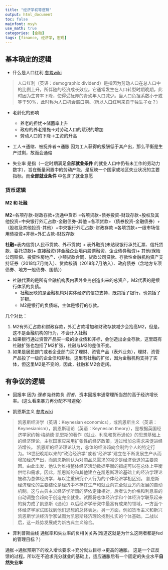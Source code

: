 ```yaml
---
title: "经济学初等逻辑"
output: html_document
toc: false
mainfont: msyh
use_math: true
categories: [金融]
tags: [finance, 经济学, 宏观]
---
```

<meta http-equiv='Content-Type' content='text/html; charset=utf-8' />


## 基本确定的逻辑 ##

* 什么是人口红利
[参考wiki](https://zh.wikipedia.org/wiki/%E4%BA%BA%E5%8F%A3%E7%BA%A2%E5%88%A9)
>  人口红利（英语：demographic dividend）是指因为劳动人口在总人口中的比例上升，所伴随的经济成长效应。它通常发生在人口转型时期晚期，此时因为生育率下降，使得受抚养的青幼年人口减少。当人口负担系数小于或等于50%，此时称为人口机会窗口期。(所以人口红利来自于独生子女？)

* 老龄化的影响
  * 养老的担忧->储蓄率上升
  * 政府的养老措施->对劳动人口的赋税的增加
  * 劳动人口的下降->工资的升高
  
* 工人->通缩、被抚养者->通胀
  因为工人获得的报酬低于其产出，那么平衡是生产过剩，故而会通缩

* 失业率
  是指（一定时期满足**全部就业条件** 的就业人口中仍有未工作的劳动力数字），旨在衡量闲置中的劳动产能，是反映一个国家或地区失业状况的主要指标。而**全部就业条件**  中包含了就业意愿

### 货币逻辑 ###

#### M2 和 社融 ####

**M2**=各项存款-财政存款+流通中货币
=各项贷款+债券投资-财政存款+股权及其他投资+中央银行外汇占款-金融债券-其他
=各项贷款+（债券投资-金融债券）+（股权及其他投资-其他）+中央银行外汇占款-财政存款
=各项贷款+一级市场信用债投资+非标+外汇占款-财政存款


**社融**=表内信贷(人民币贷款、外币贷款) + 
表外融资(未贴现银行承兑汇票、信托贷款、委托贷款)+
直接融资(非金融企业境内股票融资、企业债券融资)+
其他(保险公司赔偿、投资性房地产、小额贷款合同、贷款公司贷款、存款性金融机构资产支持证券（2018年7月纳入）、贷款核销（2018年7月纳入）、政府债券（含地方专项债券、地方一般债券、国债）)


* 社融代表的是所有金融机构表内表外业务创造出来的总资产，M2代表的是银行体系的负债。
  * 社融反映的是金融机构对实体经济的信贷支持，既包括了银行，也包括了非银。
  * M2是银行的负债端，主体是银行的存款。

几个对比：
1. M2有外汇占款和财政存款，外汇占款增加和财政存款减少会抬高M2，但是，这不是金融机构的行为，不会计入社融
2. 如果银行通过资管产品买一级的企业债和非标，会创造出企业存款，这里既有社融扩张也包括了M2扩张，社融与M2的差值不变。
3. 如果是居民部门或者企业部门买了理财、资管产品（表外业务），理财、资管产品投了一级的企业债和非标，这里有社融的扩张，因为金融机构支持了实体，但这里M2是不变的，因此，社融和M2会走阔。

## 有争议的逻辑 ##

* 回报率
因为 *强者* 始终欺负 *弱者*，资本回报率通常理所当然的高于经济增长率。(这么看来暴力再分配不可避免)


* 凯恩斯主义
[参考wiki](https://zh.m.wikipedia.org/zh-hans/%E5%87%AF%E6%81%A9%E6%96%AF%E4%B8%BB%E4%B9%89%E7%BB%8F%E6%B5%8E%E5%AD%A6)
> 凯恩斯经济学（英语：Keynesian economics），或凯恩斯主义（英语：Keynesianism），凯恩斯理论（英语：Keynesian theory），是根据英国经济学家约翰·梅纳德·凯恩斯的著作《就业、利息和货币通论》的思想基础上的经济理论，主张国家应采用扩张性的经济政策，透过增加总需求来促进经济增长。
> 凯恩斯的经济理论认为，总体的经济趋向会制约个人的特定行为。18世纪晚期以来的“政治经济学”或者“经济学”建立在不断发展生产从而增加经济产出，而凯恩斯则认为对商品总需求的减少是经济衰退的主要原因。由此出发，他认为维持整体经济活动数据平衡的措施可以在总体上平衡供给和需求。因此，凯恩斯的和其他建立在凯恩斯理论基础上的经济学理论被称为总体经济学，与以注重研究个人行为的个体经济学相区别。
> 凯恩斯经济理论的主要结论是经济中不存在生产和就业向完全就业方向发展的自动机制。这与古典主义经济学所谓的萨依定律相对，后者认为价格和利息率的自动调整会趋向于创造完全就业。试图将总体经济学和个体经济学联系起来的努力成了凯恩斯《通论》以后经济学研究中最富有成果的领域，一方面个体经济学家试图找到他们思想的总体表达，另一方面，例如货币主义和新兴凯恩斯学派经济学家试图为凯恩斯经济理论找到扎实的个体基础。二战以后，这一趋势发展成为新古典主义综合。

* 菲利普斯曲线
通胀率和失业率的负相关关系(难道这就是为什么这两者都是fed的管理目标？)

通胀->通胀预期下的收入增长要求->充分就业目标->更高的通胀。 这是一个正反馈的过程。所以在不追求充分就业的基础上，适应通胀后有一个固定的失业水平**自然失业率**


